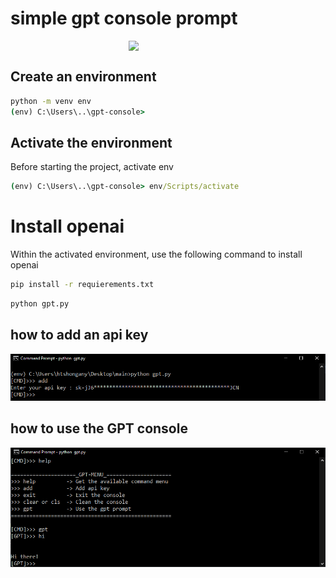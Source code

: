 # simple gpt console prompt 


<img src="img/sirehassan.ico" style='display: block;margin-left: auto;margin-right: auto; width:25%'>


## Create an environment

```cmd 
python -m venv env
(env) C:\Users\..\gpt-console>
```
## Activate the environment

Before starting the project, activate env

```cmd 
(env) C:\Users\..\gpt-console> env/Scripts/activate
```
# Install openai

Within the activated environment, use the following command to install openai

```cmd
pip install -r requierements.txt 
```
```cmd 
python gpt.py 
```
<h2> how to add an api key </h2>

<img src="img/add_api_key.PNG">

<h2> how to use the GPT console </h2>

<img src="img/how_to_use.PNG">